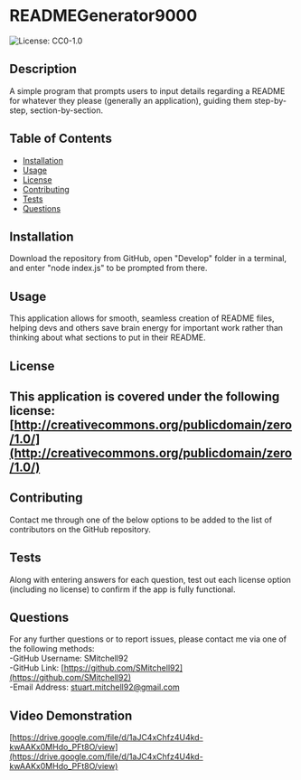# READMEGenerator9000
![License: CC0-1.0](https://licensebuttons.net/l/zero/1.0/80x15.png)

## Description

A simple program that prompts users to input details regarding a README for whatever they please (generally an application), guiding them step-by-step, section-by-section.


## Table of Contents

- [Installation](#installation)
- [Usage](#usage)
- [License](#license)
- [Contributing](#contributing)
- [Tests](#tests)
- [Questions](#questions)

## Installation

Download the repository from GitHub, open "Develop" folder in a terminal, and enter "node index.js" to be prompted from there.

## Usage

This application allows for smooth, seamless creation of README files, helping devs and others save brain energy for important work rather than thinking about what sections to put in their README.

## License

This application is covered under the following license: [http://creativecommons.org/publicdomain/zero/1.0/](http://creativecommons.org/publicdomain/zero/1.0/)
---

## Contributing

Contact me through one of the below options to be added to the list of contributors on the GitHub repository.

## Tests

Along with entering answers for each question, test out each license option (including no license) to confirm if the app is fully functional.

## Questions

For any further questions or to report issues, please contact me via one of the following methods: <br/>
-GitHub Username: SMitchell92  <br/>
-GitHub Link: [https://github.com/SMitchell92](https://github.com/SMitchell92) <br/>
-Email Address: stuart.mitchell92@gmail.com

## Video Demonstration
[https://drive.google.com/file/d/1aJC4xChfz4U4kd-kwAAKx0MHdo_PFt8O/view](https://drive.google.com/file/d/1aJC4xChfz4U4kd-kwAAKx0MHdo_PFt8O/view)
